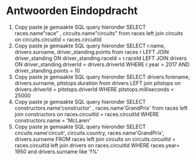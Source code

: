 # Antwoorden Eindopdracht

1. Copy paste je gemaakte SQL query hieronder
   SELECT races.name"race" , circuits.name"circuits" from races left join circuits on circuits.circuitId = races.circuitId
2. Copy paste je gemaakte SQL query hieronder
   SELECT r.name, drivers.surname, driver_standing.points from races r LEFT JOIN driver_standing ON driver_standing.raceId = r.raceId LEFT JOIN drivers ON driver_standing.driverId = drivers.driverId WHERE r.year = 2017 AND driver_standing.points = 10
3. Copy paste je gemaakte SQL query hieronder
   SELECT drivers.forename, drivers.surname, pitstops.duration from drivers LEFT join pitstops on drivers.driverId = pitstops.driverId WHERE pitstops.milliseconds < 25000
4. Copy paste je gemaakte SQL query hieronder
   SELECT constructors.name'constructor' , races.name'GrandPrix' from races left join constructors on races.circuitId = races.circuitId WHERE constructors.name = 'McLaren'
5. Copy paste je gemaakte SQL query hieronder
   SELECT circuits.name'circuit', circuits.country, races.name'GrandPrix', drivers.surname FROM races left join circuits on circuits.circuitId = races.circuitId left join drivers on races.circuitId WHERE races.year= 1950 and drivers.surname like 'f%'
